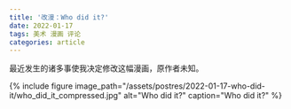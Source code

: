 ```yaml
---
title: '改漫：Who did it?'
date: 2022-01-17
tags: 美术 漫画 评论
categories: article
---
```


最近发生的诸多事使我决定修改这幅漫画，原作者未知。

{% include figure image_path="/assets/postres/2022-01-17-who-did-it/who_did_it_compressed.jpg" alt="Who did it?" caption="Who did it?" %}
